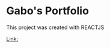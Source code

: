 # Gabo's Portfolio

This project was created with REACTJS 

[Link:](https://gaboportfolio.netlify.app)
